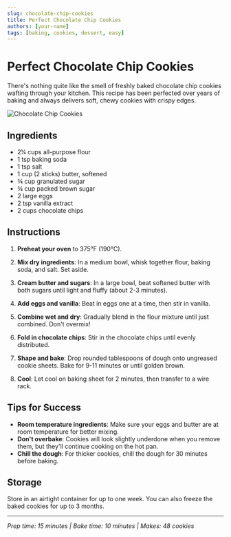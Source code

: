 ```yaml
---
slug: chocolate-chip-cookies
title: Perfect Chocolate Chip Cookies
authors: [your-name]
tags: [baking, cookies, dessert, easy]
---
```


# Perfect Chocolate Chip Cookies

There's nothing quite like the smell of freshly baked chocolate chip cookies wafting through your kitchen. This recipe has been perfected over years of baking and always delivers soft, chewy cookies with crispy edges.

![Chocolate Chip Cookies](https://images.unsplash.com/photo-1499636136210-6f4ee915583e?w=800&h=400&fit=crop)

<!-- truncate -->

## Ingredients

- 2¼ cups all-purpose flour
- 1 tsp baking soda
- 1 tsp salt
- 1 cup (2 sticks) butter, softened
- ¾ cup granulated sugar
- ¾ cup packed brown sugar
- 2 large eggs
- 2 tsp vanilla extract
- 2 cups chocolate chips

## Instructions

1. **Preheat your oven** to 375°F (190°C).

2. **Mix dry ingredients**: In a medium bowl, whisk together flour, baking soda, and salt. Set aside.

3. **Cream butter and sugars**: In a large bowl, beat softened butter with both sugars until light and fluffy (about 2-3 minutes).

4. **Add eggs and vanilla**: Beat in eggs one at a time, then stir in vanilla.

5. **Combine wet and dry**: Gradually blend in the flour mixture until just combined. Don't overmix!

6. **Fold in chocolate chips**: Stir in the chocolate chips until evenly distributed.

7. **Shape and bake**: Drop rounded tablespoons of dough onto ungreased cookie sheets. Bake for 9-11 minutes or until golden brown.

8. **Cool**: Let cool on baking sheet for 2 minutes, then transfer to a wire rack.

## Tips for Success

- **Room temperature ingredients**: Make sure your eggs and butter are at room temperature for better mixing.
- **Don't overbake**: Cookies will look slightly underdone when you remove them, but they'll continue cooking on the hot pan.
- **Chill the dough**: For thicker cookies, chill the dough for 30 minutes before baking.

## Storage

Store in an airtight container for up to one week. You can also freeze the baked cookies for up to 3 months.

---

*Prep time: 15 minutes | Bake time: 10 minutes | Makes: 48 cookies* 